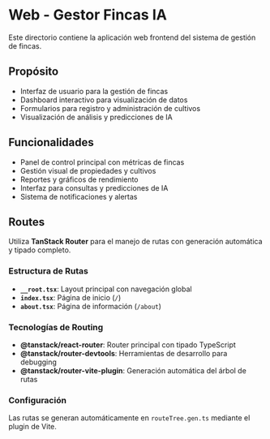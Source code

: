 # Web - Gestor Fincas IA

Este directorio contiene la aplicación web frontend del sistema de gestión de fincas.

## Propósito

- Interfaz de usuario para la gestión de fincas
- Dashboard interactivo para visualización de datos
- Formularios para registro y administración de cultivos
- Visualización de análisis y predicciones de IA

## Funcionalidades

- Panel de control principal con métricas de fincas
- Gestión visual de propiedades y cultivos
- Reportes y gráficos de rendimiento
- Interfaz para consultas y predicciones de IA
- Sistema de notificaciones y alertas

## Routes

Utiliza **TanStack Router** para el manejo de rutas con generación automática y tipado completo.

### Estructura de Rutas

- **`__root.tsx`**: Layout principal con navegación global
- **`index.tsx`**: Página de inicio (`/`)
- **`about.tsx`**: Página de información (`/about`)

### Tecnologías de Routing

- **@tanstack/react-router**: Router principal con tipado TypeScript
- **@tanstack/router-devtools**: Herramientas de desarrollo para debugging
- **@tanstack/router-vite-plugin**: Generación automática del árbol de rutas

### Configuración

Las rutas se generan automáticamente en `routeTree.gen.ts` mediante el plugin de Vite.